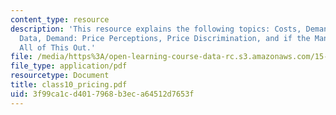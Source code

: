 ```yaml
---
content_type: resource
description: 'This resource explains the following topics: Costs, Demand: Lack of
  Data, Demand: Price Perceptions, Price Discrimination, and if the Managers Work
  All of This Out.'
file: /media/https%3A/open-learning-course-data-rc.s3.amazonaws.com/15-810-marketing-management-fall-2004/3f99ca1cd4017968b3eca64512d7653f_class10_pricing.pdf
file_type: application/pdf
resourcetype: Document
title: class10_pricing.pdf
uid: 3f99ca1c-d401-7968-b3ec-a64512d7653f
---
```

